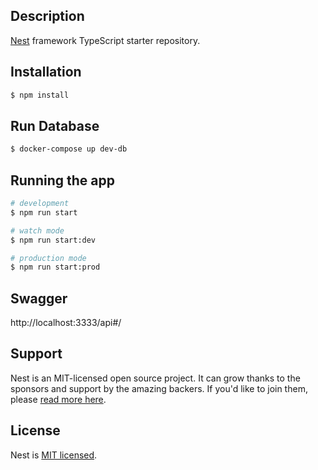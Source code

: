 ## Description

[Nest](https://github.com/nestjs/nest) framework TypeScript starter repository.

## Installation

```bash
$ npm install
```

## Run Database

```bash
$ docker-compose up dev-db
```

## Running the app

```bash
# development
$ npm run start

# watch mode
$ npm run start:dev

# production mode
$ npm run start:prod
```

## Swagger

http://localhost:3333/api#/

## Support

Nest is an MIT-licensed open source project. It can grow thanks to the sponsors and support by the amazing backers. If you'd like to join them, please [read more here](https://docs.nestjs.com/support).

## License

Nest is [MIT licensed](LICENSE).

